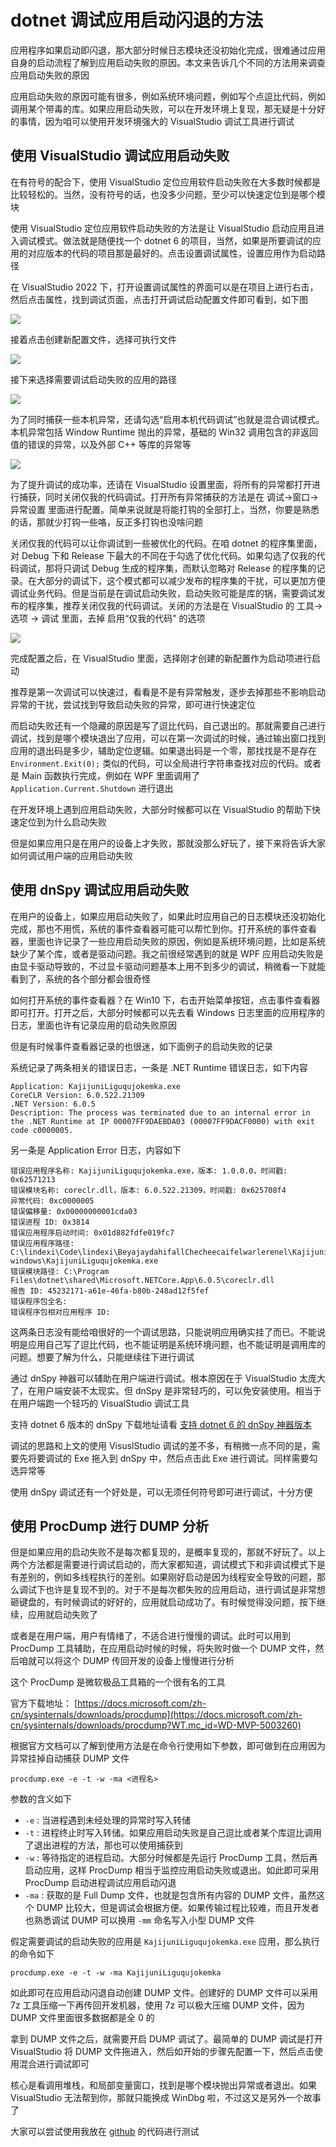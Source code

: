 # dotnet 调试应用启动闪退的方法

应用程序如果启动即闪退，那大部分时候日志模块还没初始化完成，很难通过应用自身的启动流程了解到应用启动失败的原因。本文来告诉几个不同的方法用来调查应用启动失败的原因

<!--more-->

<!-- 发布 -->
<!-- 博客 -->

应用启动失败的原因可能有很多，例如系统环境问题，例如写个点逗比代码，例如调用某个带毒的库。如果应用启动失败，可以在开发环境上复现，那无疑是十分好的事情，因为咱可以使用开发环境强大的 VisualStudio 调试工具进行调试

## 使用 VisualStudio 调试应用启动失败

在有符号的配合下，使用 VisualStudio 定位应用软件启动失败在大多数时候都是比较轻松的。当然，没有符号的话，也没多少问题，至少可以快速定位到是哪个模块

使用 VisualStudio 定位应用软件启动失败的方法是让 VisualStudio 启动应用且进入调试模式。做法就是随便找一个 dotnet 6 的项目，当然，如果是所要调试的应用的对应版本的代码的项目那是最好的。点击设置调试属性，设置应用作为启动路径

在 VisualStudio 2022 下，打开设置调试属性的界面可以是在项目上进行右击，然后点击属性，找到调试页面，点击打开调试启动配置文件即可看到，如下图

![](http://image.acmx.xyz/lindexi%2F20226182047394478.jpg)

接着点击创建新配置文件，选择可执行文件

![](http://image.acmx.xyz/lindexi%2F20226182049315232.jpg)

接下来选择需要调试启动失败的应用的路径

![](http://image.acmx.xyz/lindexi%2F20226182050218037.jpg)

为了同时捕获一些本机异常，还请勾选“启用本机代码调试”也就是混合调试模式。本机异常包括 Window Runtime 抛出的异常，基础的 Win32 调用包含的非返回值的错误的异常，以及外部 C++ 等库的异常等

![](http://image.acmx.xyz/lindexi%2F2022618205318555.jpg)

为了提升调试的成功率，还请在 VisualStudio 设置里面，将所有的异常都打开进行捕获，同时关闭仅我的代码调试。打开所有异常捕获的方法是在 调试->窗口->异常设置 里面进行配置。简单来说就是将能打钩的全部打上，当然，你要是熟悉的话，那就少打钩一些咯，反正多打钩也没啥问题

关闭仅我的代码可以让你调试到一些被优化的代码。在咱 dotnet 的程序集里面，对 Debug 下和 Release 下最大的不同在于勾选了优化代码。如果勾选了仅我的代码调试，那将只调试 Debug 生成的程序集，而默认忽略对 Release 的程序集的记录。在大部分的调试下，这个模式都可以减少发布的程序集的干扰，可以更加方便调试业务代码。但是当前是在调试启动失败，启动失败可能是库的锅，需要调试发布的程序集，推荐关闭仅我的代码调试。关闭的方法是在 VisualStudio 的 工具-> 选项 -> 调试 里面，去掉 启用“仅我的代码” 的选项

![](http://image.acmx.xyz/lindexi%2F20226182113182818.jpg)

完成配置之后，在 VisualStudio 里面，选择刚才创建的新配置作为启动项进行启动

推荐是第一次调试可以快速过，看看是不是有异常触发，逐步去掉那些不影响启动异常的干扰，尝试找到导致启动失败的异常，即可进行快速定位

而启动失败还有一个隐藏的原因是写了逗比代码，自己退出的。那就需要自己进行调试，找到是哪个模块退出了应用，可以在第一次调试的时候，通过输出窗口找到应用的退出码是多少，辅助定位逻辑。如果退出码是一个零，那找找是不是存在 `Environment.Exit(0);` 类似的代码，可以全局进行字符串查找对应的代码。或者是 Main 函数执行完成，例如在 WPF 里面调用了 `Application.Current.Shutdown` 进行退出

在开发环境上遇到应用启动失败，大部分时候都可以在 VisualStudio 的帮助下快速定位到为什么启动失败

但是如果应用只是在用户的设备上才失败，那就没那么好玩了，接下来将告诉大家如何调试用户端的应用启动失败

## 使用 dnSpy 调试应用启动失败

在用户的设备上，如果应用启动失败了，如果此时应用自己的日志模块还没初始化完成，那也不用慌，系统的事件查看器可能可以帮忙到你。打开系统的事件查看器，里面也许记录了一些应用启动失败的原因，例如是系统环境问题，比如是系统缺少了某个库，或者是驱动问题。我之前很经常遇到的就是 WPF 应用启动失败是由显卡驱动导致的，不过显卡驱动问题基本上用不到多少的调试，稍微看一下就能看到了，系统的各个部分都会很奇怪

如何打开系统的事件查看器？在 Win10 下，右击开始菜单按钮，点击事件查看器即可打开。打开之后，大部分时候都可以先去看 Windows 日志里面的应用程序的日志，里面也许有记录应用的启动失败原因

但是有时候事件查看器记录的也很迷，如下面例子的启动失败的记录

系统记录了两条相关的错误日志，一条是 .NET Runtime 错误日志，如下内容

```
Application: KajijuniLiguqujokemka.exe
CoreCLR Version: 6.0.522.21309
.NET Version: 6.0.5
Description: The process was terminated due to an internal error in the .NET Runtime at IP 00007FF9DAEBDA03 (00007FF9DACF0000) with exit code c0000005.
```

另一条是 Application Error 日志，内容如下

```
错误应用程序名称: KajijuniLiguqujokemka.exe，版本: 1.0.0.0，时间戳: 0x62571213
错误模块名称: coreclr.dll，版本: 6.0.522.21309，时间戳: 0x625708f4
异常代码: 0xc0000005
错误偏移量: 0x00000000001cda03
错误进程 ID: 0x3814
错误应用程序启动时间: 0x01d882fdfe019fc7
错误应用程序路径: C:\lindexi\Code\lindexi\BeyajaydahifallChecheecaifelwarlerenel\KajijuniLiguqujokemka\bin\Debug\net6.0-windows\KajijuniLiguqujokemka.exe
错误模块路径: C:\Program Files\dotnet\shared\Microsoft.NETCore.App\6.0.5\coreclr.dll
报告 ID: 45232171-a61e-46fa-b80b-248ad12f5fef
错误程序包全名: 
错误程序包相对应用程序 ID: 
```

这两条日志没有能给咱很好的一个调试思路，只能说明应用确实挂了而已。不能说明是应用自己写了逗比代码，也不能证明是系统环境问题，也不能证明是调用库的问题。想要了解为什么，只能继续往下进行调试

通过 dnSpy 神器可以辅助在用户端进行调试。根本原因在于 VisualStudio 太庞大了，在用户端安装不太现实。但 dnSpy 是非常轻巧的，可以免安装使用。相当于在用户端跑一个轻巧的 VisualStudio 调试工具

支持 dotnet 6 版本的 dnSpy 下载地址请看 [支持 dotnet 6 的 dnSpy 神器版本](https://blog.lindexi.com/post/%E6%94%AF%E6%8C%81-dotnet-6-%E7%9A%84-dnSpy-%E7%A5%9E%E5%99%A8%E7%89%88%E6%9C%AC.html)

调试的思路和上文的使用 VisuslStudio 调试的差不多，有稍微一点不同的是，需要先将要调试的 Exe 拖入到 dnSpy 中，然后点击此 Exe 进行调试。同样需要勾选异常等

使用 dnSpy 调试还有一个好处是，可以无须任何符号即可进行调试，十分方便

## 使用 ProcDump 进行 DUMP 分析

但是如果应用的启动失败不是每次都复现的，是概率复现的，那就不好玩了。以上两个方法都是需要进行调试启动的，而大家都知道，调试模式下和非调试模式下是有差别的，例如多线程执行的差别。如果刚好启动是因为线程安全导致的问题，那么调试下也许是复现不到的。对于不是每次都失败的应用启动，进行调试是非常想砸键盘的，有时候调试的好好的，应用就启动成功了。有时候觉得没问题，按下继续，应用就启动失败了

或者是在用户端，用户有情绪了，不适合进行慢慢的调试。此时可以用到 ProcDump 工具辅助，在应用启动时候的时候，将失败时做一个 DUMP 文件，然后咱就可以将这个 DUMP 传回开发的设备上慢慢进行分析

这个 ProcDump 是微软极品工具箱的一个很有名的工具

官方下载地址： [https://docs.microsoft.com/zh-cn/sysinternals/downloads/procdump](https://docs.microsoft.com/zh-cn/sysinternals/downloads/procdump?WT.mc_id=WD-MVP-5003260)

根据官方文档可以了解到使用方法是在命令行使用如下参数，即可做到在应用因为异常挂掉自动捕获 DUMP 文件

```
procdump.exe -e -t -w -ma <进程名>
```

参数的含义如下

- `-e` : 当进程遇到未经处理的异常时写入转储
- `-t` : 进程终止时写入转储。如果应用启动失败是自己逗比或者某个库逗比调用了退出进程的方法，那也可以使用捕获到
- `-w` : 等待指定的进程启动。大部分时候都是先运行 ProcDump 工具，然后再启动应用，这样 ProcDump 相当于监控应用启动失败或退出。如此即可采用 ProcDump 启动进程调试应用启动闪退
- `-ma` : 获取的是 Full Dump 文件，也就是包含所有内容的 DUMP 文件，虽然这个 DUMP 比较大，但是调试会根据方便。如果传输过程比较难，而且开发者也熟悉调试 DUMP 可以换用 `-mm` 命名写入小型 DUMP 文件

假定需要调试的启动失败的应用是 `KajijuniLiguqujokemka.exe` 应用，那么执行的命令如下

```
procdump.exe -e -t -w -ma KajijuniLiguqujokemka
```

如此即可在应用启动闪退自动创建 DUMP 文件。创建好的 DUMP 文件可以采用 7z 工具压缩一下再传回开发机器，使用 7z 可以极大压缩 DUMP 文件，因为 DUMP 文件里面很多数据都是全 0 的

拿到 DUMP 文件之后，就需要开启 DUMP 调试了。最简单的 DUMP 调试是打开 VisualStudio 将 DUMP 文件拖进入，然后如开始的步骤先配置一下，然后点击使用混合进行调试即可

核心是看调用堆栈，和局部变量窗口，找到是哪个模块抛出异常或者退出。如果 VisualStudio 无法帮到你，那就只能换成 WinDbg 啦，不过这又是另外一个故事了

大家可以尝试使用我放在 [github](https://github.com/lindexi/lindexi_gd/tree/56318bf4ca4337539f65987cec2b057c1f9c6f8e/BeyajaydahifallChecheecaifelwarlerenel ) 的代码进行测试

